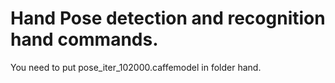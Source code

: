 # Hand Pose detection and recognition hand commands.
You need to put pose_iter_102000.caffemodel in folder hand.
